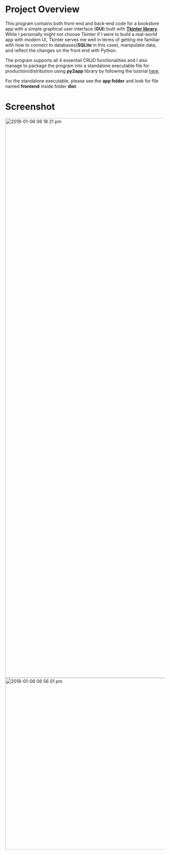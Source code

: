 
# Project Overview

This program contains both front-end and back-end code for a bookstore app with a simple graphical user interface (**GUI**)
built with [**Tkinter library**](https://docs.python.org/3/library/tk.html). While I personally might not choose Tkinter if I were to build a real-world app with modern UI,
Tkinter serves me well in terms of getting me familiar with how to connect to databases(**SQLite** in this case), manipulatie data, and 
reflect the changes on the front end with Python.

The program supports all 4 essentail CRUD functionalities and I also manage to package the program into a standalone executable file for production/distribution
using **py2app** library by following the tutorial [here](https://www.metachris.com/2015/11/create-standalone-mac-os-x-applications-with-python-and-py2app/).

For the standalone executable, please see the **app folder** and look for file named **frontend** inside folder **dist**. 


# Screenshot 

<img width="1764" alt="2018-01-06 06 18 21 pm" src="https://user-images.githubusercontent.com/19476654/34646010-e6d7003a-f311-11e7-9d4f-5aaf68bf16b3.png">

<img width="541" alt="2018-01-06 06 56 01 pm" src="https://user-images.githubusercontent.com/19476654/34646061-5b5ff55a-f313-11e7-96a1-4109b6b24e24.png">
 
